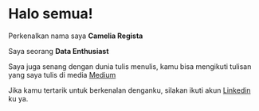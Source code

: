 
# Halo semua! 

Perkenalkan nama saya **Camelia Regista**

Saya seorang **Data Enthusiast** 

Saya juga senang dengan dunia tulis menulis, kamu bisa mengikuti tulisan yang saya tulis di media [Medium](https://cameliaregista.medium.com/)

Jika kamu tertarik untuk berkenalan denganku, silakan ikuti akun [Linkedin](https://www.linkedin.com/in/camelia-r-48b635172/) ku ya.



